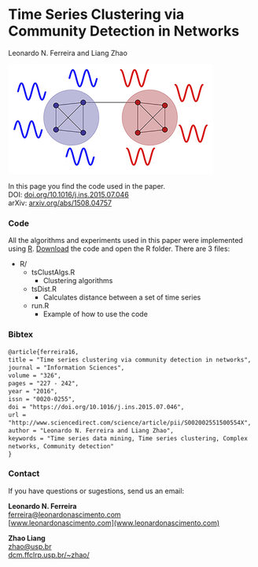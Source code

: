Time Series Clustering via Community Detection in Networks
======================
Leonardo N. Ferreira and Liang Zhao

![Time Series Clusteing with networks](figs/ts_clust.jpg)

In this page you find the code used in the paper.  
DOI: [doi.org/10.1016/j.ins.2015.07.046](http://doi.org/10.1016/j.ins.2015.07.046)  
arXiv: [arxiv.org/abs/1508.04757](http://arxiv.org/abs/1508.04757)

### Code

All the algorithms and experiments used in this paper were implemented using [R](https://www.r-project.org/). [Download](https://github.com/lnferreira/time_series_clustering_via_community_detection/zipball/gh-pages) the code and open the R folder. There are 3 files:

* R/
   * tsClustAlgs.R
      - Clustering algorithms
   * tsDist.R 
      - Calculates distance between a set of time series
   * run.R
      - Example of how to use the code
      
### Bibtex

```
@article{ferreira16,
title = "Time series clustering via community detection in networks",
journal = "Information Sciences",
volume = "326",
pages = "227 - 242",
year = "2016",
issn = "0020-0255",
doi = "https://doi.org/10.1016/j.ins.2015.07.046",
url = "http://www.sciencedirect.com/science/article/pii/S002002551500554X",
author = "Leonardo N. Ferreira and Liang Zhao",
keywords = "Time series data mining, Time series clustering, Complex networks, Community detection"
}
```

### Contact

If you have questions or sugestions, send us an email:

**Leonardo N. Ferreira**<br>
[ferreira@leonardonascimento.com](ferreira@leonardonascimento.com)<br>
[www.leonardonascimento.com](www.leonardonascimento.com)

**Zhao Liang**<br>
[zhao@usp.br](zhao@usp.br)<br>
[dcm.ffclrp.usp.br/~zhao/](dcm.ffclrp.usp.br/~zhao/)
